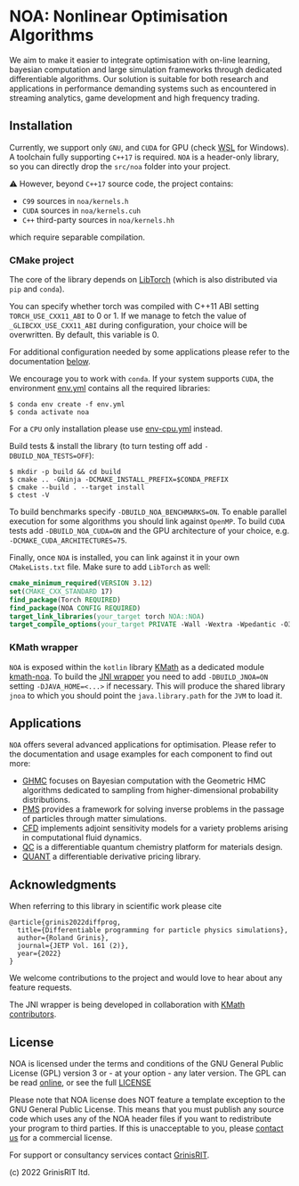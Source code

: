 # NOA: Nonlinear Optimisation Algorithms

We aim to make it easier to integrate optimisation with on-line learning, bayesian computation and 
large simulation frameworks through dedicated differentiable algorithms. 
Our solution is suitable for both research 
and applications in performance demanding systems 
such as encountered in streaming analytics, game development 
and high frequency trading.

## Installation 

Currently, we support only `GNU`, and `CUDA` for GPU 
(check [WSL](https://docs.nvidia.com/cuda/wsl-user-guide/index.html) for Windows).
A toolchain fully supporting `C++17` is required.
`NOA` is a header-only library, so you can directly 
drop the `src/noa` folder into your project.

:warning: However, beyond `C++17` source code, the project contains:
* `C99` sources in `noa/kernels.h` 
* `CUDA` sources in `noa/kernels.cuh`
* `C++` third-party sources in `noa/kernels.hh`

which require separable compilation.

### CMake project
The core of the library depends on 
[LibTorch](https://pytorch.org/get-started/locally) 
(which is also distributed via `pip` and `conda`).

You can specify whether torch was compiled with C++11 ABI 
setting `TORCH_USE_CXX11_ABI` to 0 or 1. 
If we manage to fetch the value of `_GLIBCXX_USE_CXX11_ABI`
during configuration, your choice will be overwritten.
By default, this variable is 0.


For additional configuration needed by some applications
please refer to the documentation [below](#applications).

We encourage you to work with `conda`. 
If your system supports `CUDA`, the environment [env.yml](env.yml) 
contains all the required libraries:
```
$ conda env create -f env.yml
$ conda activate noa
```
For a `CPU` only installation please use [env-cpu.yml](env-cpu.yml) instead.

Build tests & install the library 
(to turn testing off add `-DBUILD_NOA_TESTS=OFF`):
```
$ mkdir -p build && cd build
$ cmake .. -GNinja -DCMAKE_INSTALL_PREFIX=$CONDA_PREFIX
$ cmake --build . --target install
$ ctest -V
```
To build benchmarks specify `-DBUILD_NOA_BENCHMARKS=ON`. 
To enable parallel execution for some algorithms you should link against `OpenMP`.
To build `CUDA` tests add `-DBUILD_NOA_CUDA=ON` 
and the  GPU architecture of your choice,
e.g. `-DCMAKE_CUDA_ARCHITECTURES=75`.

Finally, once `NOA` is installed, 
you can link against it in your own `CMakeLists.txt` file.
Make sure to add `LibTorch` as well:
```cmake
cmake_minimum_required(VERSION 3.12)
set(CMAKE_CXX_STANDARD 17)
find_package(Torch REQUIRED)
find_package(NOA CONFIG REQUIRED)
target_link_libraries(your_target torch NOA::NOA)
target_compile_options(your_target PRIVATE -Wall -Wextra -Wpedantic -O3)
```

### KMath wrapper
`NOA` is exposed within the `kotlin` library
[KMath](https://github.com/mipt-npm/kmath) as a dedicated module
[kmath-noa](https://github.com/mipt-npm/kmath/tree/feature/noa/kmath-noa).
To build the [JNI wrapper](jnoa) you need to add `-DBUILD_JNOA=ON` setting `-DJAVA_HOME=<...>` if necessary. 
This will produce the shared library `jnoa` to which
you should point the `java.library.path` for the `JVM` to load it.

## Applications

`NOA` offers several advanced applications for optimisation. 
Please refer to the documentation and usage examples 
for each component to find out more:
* [GHMC](docs/ghmc) focuses on Bayesian computation 
with the Geometric HMC algorithms dedicated to sampling 
from higher-dimensional probability distributions. 
* [PMS](docs/pms) provides a framework for solving inverse problems
in the passage of particles through matter simulations. 
* [CFD](docs/cfd) implements adjoint sensitivity models for a variety 
problems arising in computational fluid dynamics.
* [QC](docs/qc) is a differentiable quantum chemistry platform for materials design.
* [QUANT](docs/quant) a differentiable derivative 
pricing library.

## Acknowledgments

When referring to this library in scientific work please cite

```
@article{grinis2022diffprog,
  title={Differentiable programming for particle physics simulations},
  author={Roland Grinis},
  journal={JETP Vol. 161 (2)},
  year={2022}
}
```

We welcome contributions to the project 
and would love to hear about any feature requests.

The JNI wrapper is being developed in collaboration with 
[KMath contributors](https://github.com/mipt-npm/kmath/graphs/contributors).

## License

NOA is licensed under the terms and conditions of the GNU General
Public License (GPL) version 3 or - at your option - any later
version. The GPL can be read [online](https://www.gnu.org/licenses/gpl-3.0.en.html), 
or see the full [LICENSE](LICENSE)

Please note that NOA license does NOT feature a
template exception to the GNU General Public License. This means that
you must publish any source code which uses any of the NOA header
files if you want to redistribute your program to third parties. If
this is unacceptable to you, please [contact us](info@grinisrit.com) 
for a commercial license.

For support or consultancy services 
contact [GrinisRIT](https://www.grinisrit.com).

(c) 2022 GrinisRIT ltd. 
